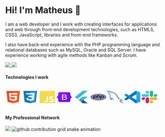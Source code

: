 <h1>Hi! I'm Matheus 👋</h1>
<p>I am a web developer and I work with creating interfaces for applications and web through front-end development technologies, such as HTML5, CSS3, JavaScript, libraries and front-end frameworks.</p>

<p>I also have back-end experience with the PHP programming language and relational databases such as MySQL, Oracle and SQL Server. I have experience working with agile methods like Kanban and Scrum.</p>

<div align="left" dir="auto">
  <a href="https://github.com/matheusribs">
  <img height="180em" src="https://github-readme-stats.vercel.app/api?username=matheusribs&theme=dark&show_icons=true" data-canonical-src="https://github-readme-stats.vercel.app/api?username=matheusribs&theme=dark&show_icons=true" style="max-width: 100%;">
  <img height="180em" src="https://github-readme-stats.vercel.app/api/top-langs/?username=matheusribs&layout=compact&theme=gotham" data-canonical-src="https://github-readme-stats.vercel.app/api/top-langs/?username=matheusribs&layout=compact&theme=gotham">
</a></div>
 <h4>Technologies I work</h4>

<div style="display: inline_block"><br>
  <img align="center" alt="Matheus-HTML" height="40" width="50" src="https://raw.githubusercontent.com/devicons/devicon/master/icons/html5/html5-original.svg">
  <img align="center" alt="Matheus-CSS" height="40" width="50" src="https://raw.githubusercontent.com/devicons/devicon/master/icons/css3/css3-original.svg">
  <img align="center" alt="Matheus-Js" height="40" width="50" src="https://raw.githubusercontent.com/devicons/devicon/master/icons/javascript/javascript-plain.svg">
  <img align="center" alt="Matheus-Bootstrap" height="40" width="50" src="https://raw.githubusercontent.com/devicons/devicon/master/icons/bootstrap/bootstrap-original.svg">
  <img align="center" alt="Matheus-Bootstrap" height="40" width="50" src="https://raw.githubusercontent.com/devicons/devicon/master/icons/flutter/flutter-original.svg">
  <img align="center" alt="Matheus-PHP" height="40" width="50" src="https://raw.githubusercontent.com/devicons/devicon/master/icons/php/php-original.svg">
  <img align="center" alt="Matheus-MySql" height="40" width="50" src="https://raw.githubusercontent.com/devicons/devicon/master/icons/mysql/mysql-original.svg">
  <img align="center" alt="Matheus-VSCODE" height="40" width="50" src="https://raw.githubusercontent.com/devicons/devicon/master/icons/vscode/vscode-original.svg">
  <img align="center" alt="Matheus-MySql" height="40" width="50" src="https://raw.githubusercontent.com/devicons/devicon/master/icons/slack/slack-original.svg">
</div>
<br>
<div> 
  <h4>My Professional Network</h4>
    <a href="https://www.linkedin.com/in/matheusribeirodesousa/" target="_blank"><img src="https://img.shields.io/badge/-LinkedIn-%230077B5?style=for-the-badge&logo=linkedin&logoColor=white" target="_blank"></a> 

 
  <picture>
  <source media="(prefers-color-scheme: dark)" srcset="https://raw.githubusercontent.com/matheusribs/matheusribs/output/github-contribution-grid-snake-dark.svg">
  <source media="(prefers-color-scheme: light)" srcset="https://raw.githubusercontent.com/matheusribs/matheusribs/output/github-contribution-grid-snake.svg">
  <img alt="github contribution grid snake animation" src="https://raw.githubusercontent.com/matheusribs/matheusribs/output/github-contribution-grid-snake.svg">
</picture>
 
</div>
